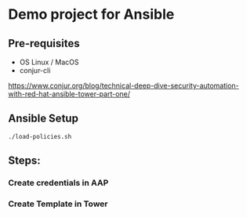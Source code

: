 # Demo project for Ansible

## Pre-requisites
- OS Linux / MacOS
- conjur-cli

https://www.conjur.org/blog/technical-deep-dive-security-automation-with-red-hat-ansible-tower-part-one/

## Ansible Setup
```shell
./load-policies.sh
```
## Steps:

### Create credentials in AAP
### Create Template in Tower